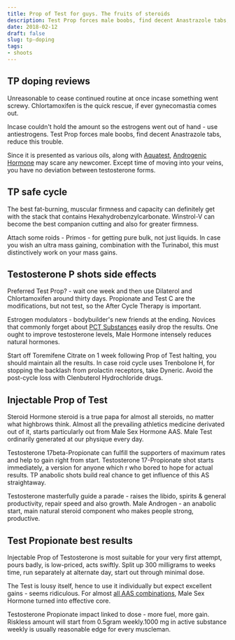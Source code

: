```yaml
---
title: Prop of Test for guys. The fruits of steroids
description: Test Prop forces male boobs, find decent Anastrazole tabs, reduce this trouble. If estrogens went out of hand - use antiestrogens.
date: 2018-02-12
draft: false
slug: tp-doping
tags:
- shoots
---
```


## TP doping reviews

Unreasonable to cease continued routine at once incase something went screwy. Chlortamoxifen is the quick rescue, if ever gynecomastia comes out.

Incase couldn't hold the amount so the estrogens went out of hand - use antiestrogens. Test Prop forces male boobs, find decent Anastrazole tabs, reduce this trouble.

Since it is presented as various oils, along with [Aquatest](https://georgeprof.github.io/post/water-test-doping/), [Androgenic Hormone](https://georgeprof.github.io/post/male-hormone/) may scare any newcomer. Except time of moving into your veins, you have no deviation between testosterone forms.



## TP safe cycle

The best fat-burning, muscular firmness and capacity can definitely get with the stack that contains Hexahydrobenzylcarbonate. Winstrol-V can become the best companion cutting and also for greater firmness.

Attach some roids - Primos - for getting pure bulk, not just liquids. In case you wish an ultra mass gaining, combination with the Turinabol, this must distinctively work on your mass gains.



## Testosterone P shots side effects

Preferred Test Prop? - wait one week and then use Dilaterol and Chlortamoxifen around thirty days. Propionate and Test C are the modifications, but not test, so the After Cycle Therapy is important.

Estrogen modulators - bodybuilder's new friends at the ending. Novices that commonly forget about [PCT Substances](https://georgeprof.github.io/post/recovery-meds/) easily drop the results. One ought to improve testosterone levels, Male Hormone intensely reduces natural hormones.

Start off Toremifene Citrate on 1 week following Prop of Test halting, you should maintain all the results. In case roid cycle uses Trenbolone H, for stopping the backlash from prolactin receptors, take Dyneric. Avoid the post-cycle loss with Clenbuterol Hydrochloride drugs.



## Injectable Prop of Test

Steroid Hormone steroid is a true papa for almost all steroids, no matter what highbrows think. Almost all the prevailing athletics medicine derivated out of it, starts particularly out from Male Sex Hormone AAS. Male Test ordinarily generated at our physique every day.

Testosterone 17beta-Propionate can fulfill the supporters of maximum rates and help to gain right from start. Testosterone 17-Propionate shot starts immediately, a version for anyone which r who bored to hope for actual results. TP anabolic shots build real chance to get influence of this AS straightaway.

Testosterone masterfully guide a parade - raises the libido, spirits & general productivity, repair speed and also growth. Male Androgen - an anabolic start, main natural steroid component who makes people strong, productive.



## Test Propionate best results

Injectable Prop of Testosterone is most suitable for your very first attempt, pours badly, is low-priced, acts swiftly. Split up 300 milligrams to weeks time, run separately at alternate day, start out through minimal dose.

The Test is lousy itself, hence to use it individually but expect excellent gains - seems ridiculous. For almost [all AAS combinations](https://georgeprof.github.io/post/drugs-for-gym/), Male Sex Hormone turned into effective core.

Testosterone Propionate impact linked to dose - more fuel, more gain. Riskless amount will start from 0.5gram weekly.1000 mg in active substance weekly is usually reasonable edge for every muscleman.
































































































































































